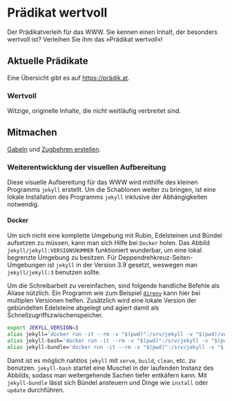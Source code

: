 # Prädikat wertvoll

Der Prädikatverleih für das WWW.
Sie kennen einen Inhalt, der besonders wertvoll ist?
Verleihen Sie ihm das »Prädikat wertvoll«!

## Aktuelle Prädikate

Eine Übersicht gibt es auf <https://prädik.at>.

### Wertvoll

Witzige, originelle Inhalte, die nicht weitläufig verbreitet sind.

## Mitmachen

[Gabeln](https://github.com/Lodifice/praedikat-wertvoll/fork) und [Zugbehren erstellen](https://github.com/lodifice/praedikat/compare).

### Weiterentwicklung der visuellen Aufbereitung

Diese visuelle Aufbereitung für das WWW wird mithilfe des kleinen Programms `jekyll` erstellt.
Um die Schablonen weiter zu bringen, ist eine lokale Installation des Programms `jekyll` inklusive der Abhängigkeiten notwendig.

#### Docker

Um sich nicht eine komplette Umgebung mit Rubin, Edelsteinen und Bündel aufsetzen zu müssen, kann man sich Hilfe bei `Docker` holen.
Das Abbild `jekyll/jekyll:VERSIONSNUMMER` funktioniert wunderbar, um eine lokal begrenzte Umgebung zu besitzen.
Für Deppendrehkreuz-Seiten-Umgebungen ist `jekyll` in der Version 3.9 gesetzt, weswegen man `jekyll/jekyll:3` benutzen sollte.

Um die Schreibarbeit zu vereinfachen, sind folgende handliche Befehle als Aliase nützlich.
Ein Programm wie zum Beispiel [`direnv`](https://direnv.net/) kann hier bei multiplen Versionen helfen.
Zusätzlich wird eine lokale Version der gebündelten Edelsteine abgelegt und agiert damit als Schnellzugriffszwischenspeicher.

```sh
export JEKYLL_VERSION=3
alias jekyll='docker run -it --rm -v "$(pwd)":/srv/jekyll -v "$(pwd)/vendor/bundle":/usr/local/bundle -p 127.0.0.1:4000:4000 jekyll/jekyll:"$JEKYLL_VERSION" jekyll'
alias jekyll-bash='docker run -it --rm -v "$(pwd)":/srv/jekyll -v "$(pwd)/vendor/bundle":/usr/local/bundle -p 127.0.0.1:4000:4000 jekyll/jekyll:"$JEKYLL_VERSION" bash'
alias jekyll-bundle='docker run -it --rm -v "$(pwd)":/srv/jekyll -v "$(pwd)/vendor/bundle":/usr/local/bundle jekyll/jekyll:"$JEKYLL_VERSION" bundle'
```

Damit ist es möglich nahtlos `jekyll` mit `serve`, `build`, `clean`, etc. zu benutzen.
`jekyll-bash` startet eine Muschel in der laufenden Instanz des Abbilds, sodass man weitergehende Sachen tiefer entkäfern kann.
Mit `jekyll-bundle` lässt sich Bündel ansteuern und Dinge wie `install` oder `update` durchführen.
